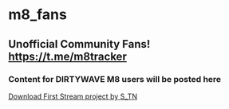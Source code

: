 # m8_fans

## Unofficial Community Fans! https://t.me/m8tracker

### Content for DIRTYWAVE M8 users will be posted here

[Download First Stream project by S_TN](./streams/S_TN%20DEMO_1.m8s)
